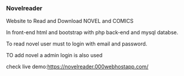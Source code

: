 ### Novelreader
Website to Read and Download NOVEL and COMICS 

In front-end html and bootstrap with php back-end and mysql databse.

To read novel user must to login with email and password.

TO add novel a admin login is also used 


check live demo:https://novelreader.000webhostapp.com/
